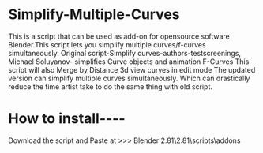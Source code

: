 # Simplify-Multiple-Curves
This is a script that can be used as add-on for opensource software Blender.This script lets you simplify multiple curves/f-curves simultaneously.
Original script-Simplify curves-authors-testscreenings, Michael Soluyanov- simplifies Curve objects and animation F-Curves
This script will also Merge by Distance 3d view curves in edit mode
The updated version can simplify multiple curves simultaneously. Which can drastically reduce the time artist take to do the same thing with old script.

# How to install----
Download the script and Paste at >>> Blender 2.81\2.81\scripts\addons
